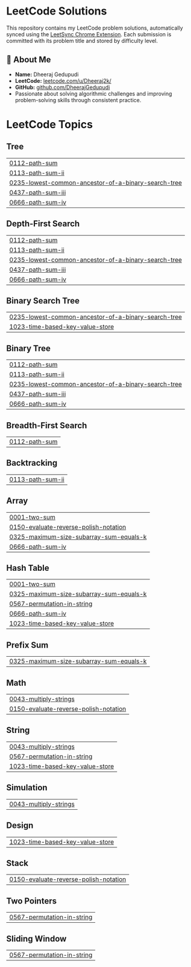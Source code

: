 # LeetCode Solutions

This repository contains my LeetCode problem solutions, automatically synced using the [LeetSync Chrome Extension](https://chromewebstore.google.com/detail/leetsync-leetcode-to-gith/ppkbejeolfcbaomanmbpjdbkfcjfhjnd). Each submission is committed with its problem title and stored by difficulty level.

## 📌 About Me

- **Name:** Dheeraj Gedupudi
- **LeetCode:** [leetcode.com/u/Dheeraj2k/](https://leetcode.com/u/Dheeraj2k/)
- **GitHub:** [github.com/DheerajGedupudi](https://github.com/DheerajGedupudi)
- Passionate about solving algorithmic challenges and improving problem-solving skills through consistent practice.

<!---LeetCode Topics Start-->
# LeetCode Topics
## Tree
|  |
| ------- |
| [0112-path-sum](https://github.com/DheerajGedupudi/LeetCode/tree/master/0112-path-sum) |
| [0113-path-sum-ii](https://github.com/DheerajGedupudi/LeetCode/tree/master/0113-path-sum-ii) |
| [0235-lowest-common-ancestor-of-a-binary-search-tree](https://github.com/DheerajGedupudi/LeetCode/tree/master/0235-lowest-common-ancestor-of-a-binary-search-tree) |
| [0437-path-sum-iii](https://github.com/DheerajGedupudi/LeetCode/tree/master/0437-path-sum-iii) |
| [0666-path-sum-iv](https://github.com/DheerajGedupudi/LeetCode/tree/master/0666-path-sum-iv) |
## Depth-First Search
|  |
| ------- |
| [0112-path-sum](https://github.com/DheerajGedupudi/LeetCode/tree/master/0112-path-sum) |
| [0113-path-sum-ii](https://github.com/DheerajGedupudi/LeetCode/tree/master/0113-path-sum-ii) |
| [0235-lowest-common-ancestor-of-a-binary-search-tree](https://github.com/DheerajGedupudi/LeetCode/tree/master/0235-lowest-common-ancestor-of-a-binary-search-tree) |
| [0437-path-sum-iii](https://github.com/DheerajGedupudi/LeetCode/tree/master/0437-path-sum-iii) |
| [0666-path-sum-iv](https://github.com/DheerajGedupudi/LeetCode/tree/master/0666-path-sum-iv) |
## Binary Search Tree
|  |
| ------- |
| [0235-lowest-common-ancestor-of-a-binary-search-tree](https://github.com/DheerajGedupudi/LeetCode/tree/master/0235-lowest-common-ancestor-of-a-binary-search-tree) |
| [1023-time-based-key-value-store](https://github.com/DheerajGedupudi/LeetCode/tree/master/1023-time-based-key-value-store) |
## Binary Tree
|  |
| ------- |
| [0112-path-sum](https://github.com/DheerajGedupudi/LeetCode/tree/master/0112-path-sum) |
| [0113-path-sum-ii](https://github.com/DheerajGedupudi/LeetCode/tree/master/0113-path-sum-ii) |
| [0235-lowest-common-ancestor-of-a-binary-search-tree](https://github.com/DheerajGedupudi/LeetCode/tree/master/0235-lowest-common-ancestor-of-a-binary-search-tree) |
| [0437-path-sum-iii](https://github.com/DheerajGedupudi/LeetCode/tree/master/0437-path-sum-iii) |
| [0666-path-sum-iv](https://github.com/DheerajGedupudi/LeetCode/tree/master/0666-path-sum-iv) |
## Breadth-First Search
|  |
| ------- |
| [0112-path-sum](https://github.com/DheerajGedupudi/LeetCode/tree/master/0112-path-sum) |
## Backtracking
|  |
| ------- |
| [0113-path-sum-ii](https://github.com/DheerajGedupudi/LeetCode/tree/master/0113-path-sum-ii) |
## Array
|  |
| ------- |
| [0001-two-sum](https://github.com/DheerajGedupudi/LeetCode/tree/master/0001-two-sum) |
| [0150-evaluate-reverse-polish-notation](https://github.com/DheerajGedupudi/LeetCode/tree/master/0150-evaluate-reverse-polish-notation) |
| [0325-maximum-size-subarray-sum-equals-k](https://github.com/DheerajGedupudi/LeetCode/tree/master/0325-maximum-size-subarray-sum-equals-k) |
| [0666-path-sum-iv](https://github.com/DheerajGedupudi/LeetCode/tree/master/0666-path-sum-iv) |
## Hash Table
|  |
| ------- |
| [0001-two-sum](https://github.com/DheerajGedupudi/LeetCode/tree/master/0001-two-sum) |
| [0325-maximum-size-subarray-sum-equals-k](https://github.com/DheerajGedupudi/LeetCode/tree/master/0325-maximum-size-subarray-sum-equals-k) |
| [0567-permutation-in-string](https://github.com/DheerajGedupudi/LeetCode/tree/master/0567-permutation-in-string) |
| [0666-path-sum-iv](https://github.com/DheerajGedupudi/LeetCode/tree/master/0666-path-sum-iv) |
| [1023-time-based-key-value-store](https://github.com/DheerajGedupudi/LeetCode/tree/master/1023-time-based-key-value-store) |
## Prefix Sum
|  |
| ------- |
| [0325-maximum-size-subarray-sum-equals-k](https://github.com/DheerajGedupudi/LeetCode/tree/master/0325-maximum-size-subarray-sum-equals-k) |
## Math
|  |
| ------- |
| [0043-multiply-strings](https://github.com/DheerajGedupudi/LeetCode/tree/master/0043-multiply-strings) |
| [0150-evaluate-reverse-polish-notation](https://github.com/DheerajGedupudi/LeetCode/tree/master/0150-evaluate-reverse-polish-notation) |
## String
|  |
| ------- |
| [0043-multiply-strings](https://github.com/DheerajGedupudi/LeetCode/tree/master/0043-multiply-strings) |
| [0567-permutation-in-string](https://github.com/DheerajGedupudi/LeetCode/tree/master/0567-permutation-in-string) |
| [1023-time-based-key-value-store](https://github.com/DheerajGedupudi/LeetCode/tree/master/1023-time-based-key-value-store) |
## Simulation
|  |
| ------- |
| [0043-multiply-strings](https://github.com/DheerajGedupudi/LeetCode/tree/master/0043-multiply-strings) |
## Design
|  |
| ------- |
| [1023-time-based-key-value-store](https://github.com/DheerajGedupudi/LeetCode/tree/master/1023-time-based-key-value-store) |
## Stack
|  |
| ------- |
| [0150-evaluate-reverse-polish-notation](https://github.com/DheerajGedupudi/LeetCode/tree/master/0150-evaluate-reverse-polish-notation) |
## Two Pointers
|  |
| ------- |
| [0567-permutation-in-string](https://github.com/DheerajGedupudi/LeetCode/tree/master/0567-permutation-in-string) |
## Sliding Window
|  |
| ------- |
| [0567-permutation-in-string](https://github.com/DheerajGedupudi/LeetCode/tree/master/0567-permutation-in-string) |
<!---LeetCode Topics End-->